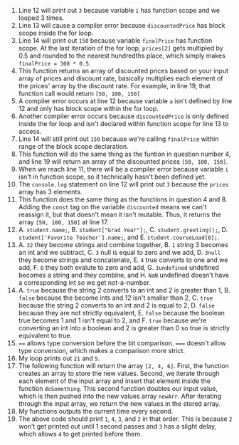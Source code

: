 1. Line 12 will print out `3` because variable `i` has function scope and we looped 3 times.
2. Line 13 will cause a compiler error because `discountedPrice` has block scope inside the for loop.
3. Line 14 will print out `150` because variable `finalPrice` has function scope. At the last iteration of the for loop, `prices[2]` gets multipled by 0.5 and rounded to the nearest hundredths place, which simply makes `finalPrice = 300 * 0.5`.
4. This function returns an array of discounted prices based on your input array of prices and discount rate, basically multiplies each element of the prices' array by the discount rate. For example, in line 19, that function call would return `[50, 100, 150]`
5. A compiler error occurs at line 12 because variable `a` isn't defined by line 12 and only has block scope within the for loop.
6. Another compiler error occurs because `discountedPrice` is only defined inside the for loop and isn't declared within function scope for line 13 to access.
7. Line 14 will still print out `150` because we're calling `finalPrice` within range of the block scope declaration.
8. This function will do the same thing as the funtion in question number 4, and line 19 will return an array of the discounted prices `[50, 100, 150]`.
9. When we reach line 11, there will be a compiler error because variable `i` isn't in function scope, so it technically hasn't been defined yet.
10. The `console.log` statement on line 12 will print out `3` because the `prices` array has 3 elements.
11. This function does the same thing as the functions in question 4 and 8. Adding the `const` tag on the variable `discounted` means we can't reassign it, but that doesn't mean it isn't mutable. Thus, it returns the array `[50, 100, 150]` at line 17.
12. A. `student.name;`, B. `student["Grad Year"];`, C. `student.greeting();`, D. `student['Favorite Teacher'].name;`, and E. `student.courseLoad[0];`.
13. A. `32` they become strings and combine together, B. `1` string 3 becomes an int and we subtract, C. `3` null is equal to zero and we add, D. `3null` they become strings and concatenate, E. `4` true converts to one and we add, F. `0` they both evalute to zero and add, G. `3undefined` undefined becomes a string and they combine, and H. `NaN` undefined doesn't have a corresponding int so we get not-a-number.
14. A. `true` because the string 2 converts to an int and 2 is greater than 1, B. `false` because the become ints and 12 isn't smaller than 2, C. `true` because the string 2 converts to an int and 2 is equal to 2, D. `false` because they are not strictly equivalent, E. `false` because the boolean true becomes 1 and 1 isn't equal to 2, and F. `true` because we're converting an int into a boolean and 2 is greater than 0 so true is strictly equivalent to true.
15. `==` allows type conversion before the bit comparison. `===` doesn't allow type conversion, which makes a comparison more strict.
16. My loop prints out `21` and `5`.
17. The following function will return the array `[2, 4, 6]`. First, the function creates an array to store the new values. Second, we iterate through each element of the input array and insert that element inside the function `doSomething`. This second function doubles our input value, which is then pushed into the new values array `newArr`. After iterating through the input array, we return the new values in the stored array.
18. My functions outputs the current time every second.
19. The above code should print `1`, `4`, `3`, and `2` in that order. This is because `2` won't get printed out until 1 second passes and `3` has a slight delay, which allows `4` to get printed before them.